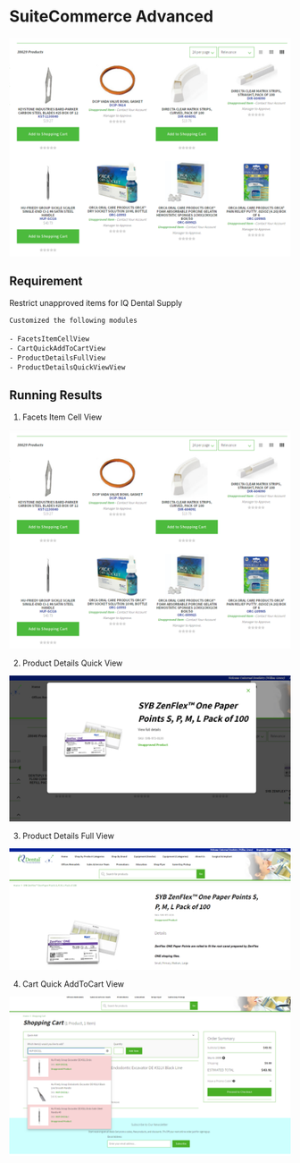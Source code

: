 # SuiteCommerce Advanced

![demo](/images/port_sca_1.png)

## Requirement

Restrict unapproved items for IQ Dental Supply

   ```bash
   Customized the following modules
   
   - FacetsItemCellView
   - CartQuickAddToCartView
   - ProductDetailsFullView
   - ProductDetailsQuickViewView
   ```

## Running Results

1. Facets Item Cell View

![plp_cell](/images/port_sca_1.png)

2. Product Details Quick View

![plp_quick](/images/port_sca_4.png)

3. Product Details Full View

![pdp_full](/images/port_sca_3.png)

4. Cart Quick AddToCart View

![cart_quickadd](/images/port_sca_2.png)
